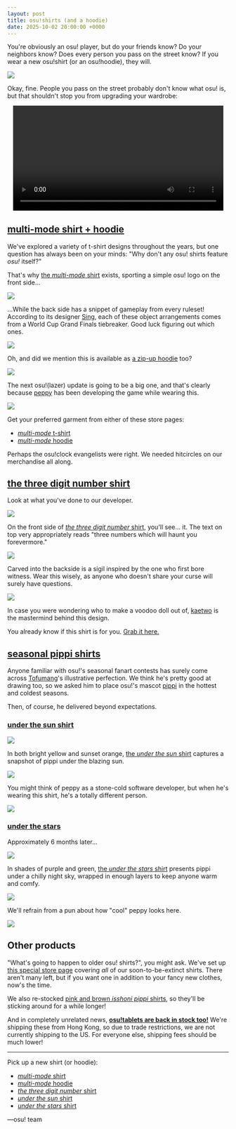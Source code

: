 ```yaml
---
layout: post
title: osu!shirts (and a hoodie)
date: 2025-10-02 20:00:00 +0000
---
```


You're obviously an osu! player, but do your friends know? Do your neighbors know? Does every person you pass on the street know? If you wear a new osu!shirt (or an osu!hoodie), they will.

![](/wiki/shared/news/2025-10-02-osu-shirts-and-a-hoodie/multimode_osu.jpg)

Okay, fine. People you pass on the street probably don't know what osu! is, but that shouldn't stop you from upgrading your wardrobe:

<div align="center" class="osu-md__paragraph">
    <video width="95%" controls>
        <source src="https://assets.ppy.sh/media/news/osu_apparel_25.mp4" type="video/mp4" preload="none">
    </video>
</div>

## [multi-mode shirt + hoodie](LINK)

We've explored a variety of t-shirt designs throughout the years, but one question has always been on your minds: "Why don't any osu! shirts feature *osu!* itself?"

That's why [the *multi-mode* shirt](LINK) exists, sporting a simple osu! logo on the front side...

![](/wiki/shared/news/2025-10-02-osu-shirts-and-a-hoodie/multimode_front.jpg)

...While the back side has a snippet of gameplay from every ruleset! According to its designer [Sing](https://osu.ppy.sh/users/3795679), each of these object arrangements comes from a World Cup Grand Finals tiebreaker. Good luck figuring out which ones.

![](/wiki/shared/news/2025-10-02-osu-shirts-and-a-hoodie/multimode_back.jpg)

Oh, and did we mention this is available as [a zip-up hoodie](LINK) too?

![](/wiki/shared/news/2025-10-02-osu-shirts-and-a-hoodie/multimode_hoodie.jpg)

The next osu!(lazer) update is going to be a big one, and that's clearly because [peppy](https://osu.ppy.sh/users/2) has been developing the game while wearing this.

![](/wiki/shared/news/2025-10-02-osu-shirts-and-a-hoodie/multimode_peppy.jpg)

Get your preferred garment from either of these store pages:

- [*multi-mode* t-shirt](LINK)
- [*multi-mode* hoodie](LINK)

Perhaps the osu!clock evangelists were right. We needed hitcircles on our merchandise all along.

## [the three digit number shirt](LINK)

Look at what you've done to our developer.

![](/wiki/shared/news/2025-10-02-osu-shirts-and-a-hoodie/wysi_peppy.jpg)

On the front side of [*the three digit number* shirt](LINK), you'll see... it. The text on top very appropriately reads "three numbers which will haunt you forevermore."

![](/wiki/shared/news/2025-10-02-osu-shirts-and-a-hoodie/wysi_front.jpg)

Carved into the backside is a sigil inspired by the one who first bore witness. Wear this wisely, as anyone who doesn't share your curse will surely have questions.

![](/wiki/shared/news/2025-10-02-osu-shirts-and-a-hoodie/wysi_back.jpg)

In case you were wondering who to make a voodoo doll out of, [kaetwo](https://osu.ppy.sh/users/1997719) is the mastermind behind this design.

You already know if this shirt is for you. [Grab it here.](LINK)

## [seasonal pippi shirts](LINK)

Anyone familiar with osu!'s seasonal fanart contests has surely come across [Tofumang](https://osu.ppy.sh/users/4817223)'s illustrative perfection. We think he's pretty good at drawing too, so we asked him to place osu!'s mascot [pippi](/wiki/Mascots#pippi) in the hottest and coldest seasons.

Then, of course, he delivered beyond expectations.

### [under the sun shirt](LINK)

![](/wiki/shared/news/2025-10-02-osu-shirts-and-a-hoodie/summer_header.jpg)

In both bright yellow and sunset orange, [the *under the sun* shirt](LINK) captures a snapshot of pippi under the blazing sun.

![](/wiki/shared/news/2025-10-02-osu-shirts-and-a-hoodie/summer_body.jpg)

You might think of peppy as a stone-cold software developer, but when he's wearing this shirt, he's a totally different person.

![](/wiki/shared/news/2025-10-02-osu-shirts-and-a-hoodie/summer_peppy.jpg)

### [under the stars](LINK)

Approximately 6 months later...

![](/wiki/shared/news/2025-10-02-osu-shirts-and-a-hoodie/winter_header.jpg)

In shades of purple and green, [the *under the stars* shirt](LINK) presents pippi under a chilly night sky, wrapped in enough layers to keep anyone warm and comfy.

![](/wiki/shared/news/2025-10-02-osu-shirts-and-a-hoodie/winter_body.jpg)

We'll refrain from a pun about how "cool" peppy looks here.

![](/wiki/shared/news/2025-10-02-osu-shirts-and-a-hoodie/winter_peppy.jpg)

## Other products

"What's going to happen to older osu! shirts?", you might ask. We've set up [this special store page](LINK) covering *all* of our soon-to-be-extinct shirts. There aren't many left, but if you want one in addition to your fancy new clothes, now's the time.

We also re-stocked [pink and brown *isshoni pippi* shirts](https://osu.ppy.sh/store/products/560), so they'll be sticking around for a while longer!

And in completely unrelated news, [**osu!tablets are back in stock too!**](https://osu.ppy.sh/store/products/1447) We're shipping these from Hong Kong, so due to trade restrictions, we are not currently shipping to the US. For everyone else, shipping fees should be much lower!

---

Pick up a new shirt (or hoodie):

- [*multi-mode* shirt](LINK)
- [*multi-mode* hoodie](LINK)
- [*the three digit number* shirt](LINK)
- [*under the sun* shirt](LINK)
- [*under the stars* shirt](LINK)

—osu! team
